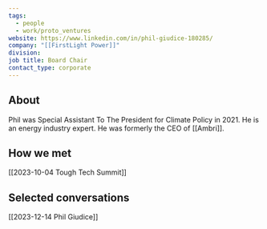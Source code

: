```yaml
---
tags:
  - people
  - work/proto_ventures
website: https://www.linkedin.com/in/phil-giudice-180285/
company: "[[FirstLight Power]]"
division: 
job title: Board Chair
contact_type: corporate
---
```

## About
Phil was Special Assistant To The President for Climate Policy in 2021. He is an energy industry expert. He was formerly the CEO of [[Ambri]].

## How we met
[[2023-10-04 Tough Tech Summit]]

## Selected conversations
[[2023-12-14 Phil Giudice]]

